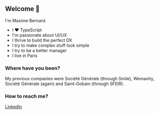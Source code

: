 ## Welcome 👋

I'm Maxime Bernard. 

- I ❤️ TypeScript
- I'm passionate about UI/UX
- I thrive to build the perfect DX
- I try to make complex stuff look simple
- I try to be a better manager
- I live in Paris 

### Where have you been?
My previous companies were Société Générale (through Smile), Wemanity, Société Générale (again) and Saint-Gobain (through SFEIR).

### How to reach me?
[LinkedIn](https://www.linkedin.com/in/mbpro)

<!--
**MaximeBernard/MaximeBernard** is a ✨ _special_ ✨ repository because its `README.md` (this file) appears on your GitHub profile.

Here are some ideas to get you started:

- 🔭 I’m currently working on ...
- 🌱 I’m currently learning ...
- 👯 I’m looking to collaborate on ...
- 🤔 I’m looking for help with ...
- 💬 Ask me about ...
- 📫 How to reach me: ...
- 😄 Pronouns: ...
- ⚡ Fun fact: ...
-->

